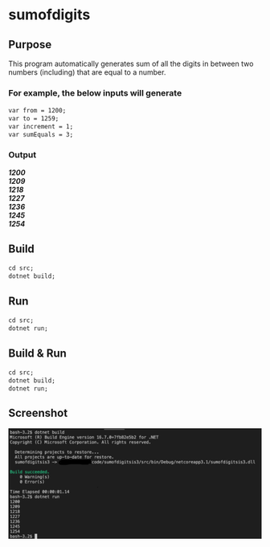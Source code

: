 # sumofdigits

## Purpose
This program automatically generates sum of all the digits in between two numbers (including) that are equal to a number.

### For example, the below inputs will generate
```
var from = 1200;
var to = 1259;
var increment = 1;
var sumEquals = 3;
```

### Output
***1200***<br />
***1209***<br />
***1218***<br />
***1227***<br />
***1236***<br />
***1245***<br />
***1254***<br />

## Build
```
cd src; 
dotnet build;
```
## Run
```
cd src; 
dotnet run;
```

## Build & Run
```
cd src; 
dotnet build; 
dotnet run;
```

## Screenshot
![Build & Run](/images/screenshot.jpg)

